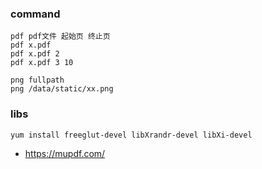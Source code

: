 
### command

```
pdf pdf文件 起始页 终止页
pdf x.pdf
pdf x.pdf 2
pdf x.pdf 3 10

png fullpath
png /data/static/xx.png
```


### libs
```
yum install freeglut-devel libXrandr-devel libXi-devel
```
* https://mupdf.com/ 